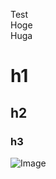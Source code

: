 Test  
Hoge  
Huga  

# h1
## h2
### h3

![Image](https://github.com/user-attachments/assets/9c529b17-4137-4393-9e20-2f7dfff0d63c)



